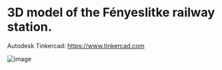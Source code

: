 # 3D model of the Fényeslitke railway station.

Autodesk Tinkercad: https://www.tinkercad.com

![image](https://user-images.githubusercontent.com/74590556/185356385-a85a13f5-f97f-49aa-b584-05b8061a1521.png)
